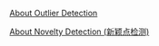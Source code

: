 [About Outlier Detection](https://github.com/yangshiteng/Data-Science-Learning-Path/blob/main/machine_learning/unsupervised_learning/novelty_and_outlier_detection/files/about_outlier_detection.md)

[About Novelty Detection (新颖点检测)](https://github.com/yangshiteng/Data-Science-Learning-Path/blob/main/machine_learning/unsupervised_learning/novelty_and_outlier_detection/files/about_novelty_detection.md)